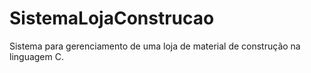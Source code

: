 # SistemaLojaConstrucao
Sistema para gerenciamento de uma loja de material de construção na linguagem C.
